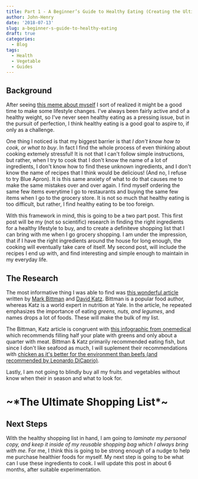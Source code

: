 ```yaml
---
title: Part 1 - A Beginner’s Guide to Healthy Eating (Creating the Ultimate Shopping List)
author: John-Henry
date: '2018-07-13'
slug: a-beginner-s-guide-to-healthy-eating
draft: true
categories:
  - Blog
tags:
  - Health
  - Vegetable
  - Guides
---
```


## Background
After seeing [this meme about myself](https://imgur.com/gqOeFOt) I sort of realized it might be a good time to make some lifestyle changes. I've always been fairly active and of a healthy weight, so I've never seen healthy eating as a pressing issue, but in the pursuit of perfection, I think healthy eating is a good goal to aspire to, if only as a challenge.

One thing I noticed is that my biggest barrier is that *I don't know how to cook, or what to buy*. In fact I find the whole process of even thinking about cooking extemely stressful! It is not that I can't follow simple instructions, but rather, when I try to cook that I don't know the name of a lot of ingredients, I don't know how to find these unknown ingredients, and I don't know the name of recipes that I think would be delicious! (And no, I refuse to try Blue Apron). It is this same anxiety of what to do that causes me to make the same mistakes over and over again. I find myself ordering the same few items everytime I go to restaurants and buying the same few items when I go to the grocery store. It is not so much that healthy eating is too difficult, but rather, I find healthy eating to be too foreign. 

With this framework in mind, this is going to be a two part post. This first post will be my (not so scientific) research in finding the right ingredients for a healthy lifestyle to buy, and to create a definiteve shopping list that I can bring with me when I go grocery shopping. I am under the impression, that if I have the right ingredients around the house for long enough, the cooking will eventually take care of itself. My second post, will include the recipes I end up with, and find interesting and simple enough to maintain in my everyday life.


## The Research

The most informative thing I was able to find was [this wonderful article](http://www.grubstreet.com/2018/03/ultimate-conversation-on-healthy-eating-and-nutrition.html) written by [Mark Bittman](http://markbittman.com/) and [David Katz](http://davidkatzmd.com/). Bittman is a popular food author, whereas Katz is a world expert in nutrition at Yale. In the article, he repeated emphasizes the importance of eating *greens, nuts, and legumes*, and names drops a lot of foods. These will make the bulk of my list.

The Bittman, Katz article is congruent with [this infographic from onemedical](https://www.onemedical.com/blog/live-well/healthy-plate/) which recommends filling half your plate with greens and only about a quarter with meat. Bittman & Katz primarily recommended eating fish, but since I don't like seafood as much, I will suplement their recommendations with [chicken as it's better for the environment than beefs (and recommended by Leonardo DiCaprio)](https://www.youtube.com/watch?v=KHIrbyd-5yo).

Lastly, I am not going to blindly buy all my fruits and vegetables without know when their in season and what to look for. 


# \~\*The Ultimate Shopping List\*\~



## Next Steps

With the healthy shopping list in hand, I am going to *laminate my personal copy, and keep it inside of my reusable shopping bag which I always bring with me.* For me, I think this is going to be strong enough of a nudge to help me purchase healthier foods for myself. My next step is going to be what can I use these ingredients to cook. I will update this post in about 6 months, after suitable experimentation.